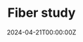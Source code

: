 ---
title: Fiber study
summary: The Shiny app facilitates exploratory analysis for a fiber study, with reference to its original paper available at https://www.frontiersin.org/articles/10.3389/fnut.2022.908534/full.
tags:
  - Shiny
date: "2024-04-21T00:00:00Z"

# Optional external URL for project (replaces project detail page).
external_link: https://xctang.shinyapps.io/USANA/

# image:
#   caption: Photo by Toa Heftiba on Unsplash
#   focal_point: Smart

links:
  # - icon: twitter
  #   icon_pack: fab
  #   name: Follow
  #   url: https://twitter.com/georgecushen
url_code: ''
url_pdf: ''
url_slides: ''
url_video: ''

# Slides (optional).
#   Associate this project with Markdown slides.
#   Simply enter your slide deck's filename without extension.
#   E.g. `slides = "example-slides"` references `content/slides/example-slides.md`.
#   Otherwise, set `slides = ""`.
# slides: example
---